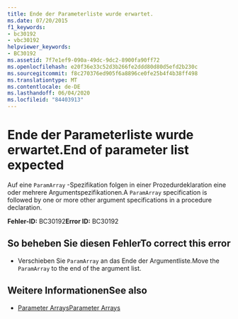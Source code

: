 ```yaml
---
title: Ende der Parameterliste wurde erwartet.
ms.date: 07/20/2015
f1_keywords:
- bc30192
- vbc30192
helpviewer_keywords:
- BC30192
ms.assetid: 7f7e1ef9-090a-49dc-9dc2-8900fa90ff72
ms.openlocfilehash: e20f36e33c52d3b266fe2ddd80d80d5efd2b230c
ms.sourcegitcommit: f8c270376ed905f6a8896ce0fe25b4f4b38ff498
ms.translationtype: MT
ms.contentlocale: de-DE
ms.lasthandoff: 06/04/2020
ms.locfileid: "84403913"
---
```

# <a name="end-of-parameter-list-expected"></a><span data-ttu-id="03e25-102">Ende der Parameterliste wurde erwartet.</span><span class="sxs-lookup"><span data-stu-id="03e25-102">End of parameter list expected</span></span>
<span data-ttu-id="03e25-103">Auf eine `ParamArray` -Spezifikation folgen in einer Prozedurdeklaration eine oder mehrere Argumentspezifikationen.</span><span class="sxs-lookup"><span data-stu-id="03e25-103">A `ParamArray` specification is followed by one or more other argument specifications in a procedure declaration.</span></span>  
  
 <span data-ttu-id="03e25-104">**Fehler-ID:** BC30192</span><span class="sxs-lookup"><span data-stu-id="03e25-104">**Error ID:** BC30192</span></span>  
  
## <a name="to-correct-this-error"></a><span data-ttu-id="03e25-105">So beheben Sie diesen Fehler</span><span class="sxs-lookup"><span data-stu-id="03e25-105">To correct this error</span></span>  
  
- <span data-ttu-id="03e25-106">Verschieben Sie `ParamArray` an das Ende der Argumentliste.</span><span class="sxs-lookup"><span data-stu-id="03e25-106">Move the `ParamArray` to the end of the argument list.</span></span>  
  
## <a name="see-also"></a><span data-ttu-id="03e25-107">Weitere Informationen</span><span class="sxs-lookup"><span data-stu-id="03e25-107">See also</span></span>

- [<span data-ttu-id="03e25-108">Parameter Arrays</span><span class="sxs-lookup"><span data-stu-id="03e25-108">Parameter Arrays</span></span>](../programming-guide/language-features/procedures/parameter-arrays.md)
